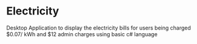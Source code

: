 # Electricity
 Desktop Application to display the electricity bills for users being charged $0.07/ kWh and $12 admin charges using basic c# language
